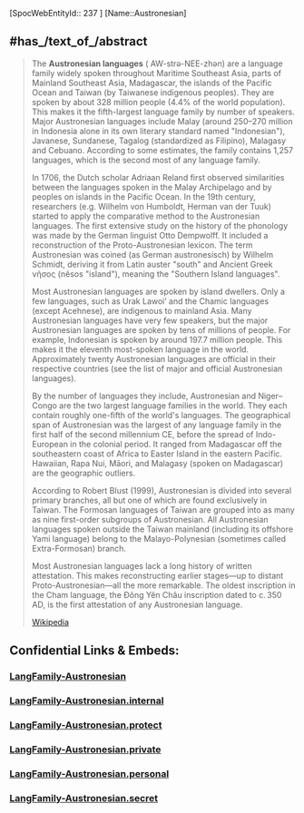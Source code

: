﻿---
type: LangFamily
tags:
- Lang_Family
aliases:
- "Austronesian languages"
has_id_wikidata: Q49228
has_part_s_:
- '[[_Standards/WikiData/WD~Malayo-Polynesian,143158]]'
- '[[_Standards/WikiData/WD~Formosan,715278]]'
subclass_of:
- '[[_Standards/WikiData/WD~Austric,783787]]'
- '[[_Standards/WikiData/WD~Austro-Tai,783816]]'
- '[[_Standards/WikiData/WD~Sino-Austronesian,7524744]]'
topic_s_main_template: "[[_Standards/WikiData/WD~Template_Austronesian_languages,19891014]]"
described_by_source: "[[_Standards/WikiData/WD~Great_Soviet_Encyclopedia_(1926–1947),20078554]]"
located_in_on_physical_feature: "[[_Standards/WikiData/WD~Taiwan_Island,22502]]"
instance_of: "[[_Standards/WikiData/WD~language_family,25295]]"
number_of_speakers_writers_or_signers: 300000000
different_from: '[[_Standards/WikiData/WD~Austroasiatic,33199]]'
ABS_ASCL_2011_code:
- 65
- 93
ISO_639_5_code: map
IETF_language_tag: map
ISO_639_2_code: map
Linguist_List_code: anes
OmegaWiki_Defined_Meaning: 1639143
distribution_map:
- "http://commons.wikimedia.org/wiki/Special:FilePath/Austronesian%20family.png"
- "http://commons.wikimedia.org/wiki/Special:FilePath/Austronesian%20languages.PNG"
Dewey_Decimal_Classification: 499.2
Glottolog_code: aust1307
WALS_family_code: austronesian
Commons_category: "Austronesian languages"
Krugosvet_article: gumanitarnye_nauki/lingvistika/AVSTRONEZISKIE_YAZIKI.html
GOST_7_75_97_code: "авс 017"
---

[SpocWebEntityId:: 237 ]
[Name::Austronesian]



## #has_/text_of_/abstract 

> The **Austronesian languages** ( AW-strə-NEE-zhən) are a language family widely spoken throughout Maritime Southeast Asia, parts of Mainland Southeast Asia, Madagascar, the islands of the Pacific Ocean and Taiwan (by Taiwanese indigenous peoples). They are spoken by about 328 million people (4.4% of the world population). This makes it the fifth-largest language family by number of speakers. Major Austronesian languages include Malay (around 250–270 million in Indonesia alone in its own literary standard named "Indonesian"), Javanese, Sundanese, Tagalog (standardized as Filipino), Malagasy and Cebuano. According to some estimates, the family contains 1,257 languages, which is the second most of any language family.
>
> In 1706, the Dutch scholar Adriaan Reland first observed similarities between the languages spoken in the Malay Archipelago and by peoples on islands in the Pacific Ocean. In the 19th century, researchers (e.g. Wilhelm von Humboldt, Herman van der Tuuk) started to apply the comparative method to the Austronesian languages. The first extensive study on the history of the phonology was made by the German linguist Otto Dempwolff. It included a reconstruction of the Proto-Austronesian lexicon. The term Austronesian was coined (as German austronesisch) by Wilhelm Schmidt, deriving it from Latin auster "south" and Ancient Greek νῆσος (nêsos "island"), meaning the "Southern Island languages".
>
> Most Austronesian languages are spoken by island dwellers. Only a few languages, such as Urak Lawoiʼ and the Chamic languages (except Acehnese), are indigenous to mainland Asia. Many Austronesian languages have very few speakers, but the major Austronesian languages are spoken by tens of millions of people. For example, Indonesian is spoken by around 197.7 million people. This makes it the eleventh most-spoken language in the world. Approximately twenty Austronesian languages are official in their respective countries (see the list of major and official Austronesian languages).
>
> By the number of languages they include, Austronesian and Niger–Congo are the two largest language families in the world. They each contain roughly one-fifth of the world's languages. The geographical span of Austronesian was the largest of any language family in the first half of the second millennium CE, before the spread of Indo-European in the colonial period. It ranged from Madagascar off the southeastern coast of Africa to Easter Island in the eastern Pacific. Hawaiian, Rapa Nui, Māori, and Malagasy (spoken on Madagascar) are the geographic outliers.
>
> According to Robert Blust (1999), Austronesian is divided into several primary branches, all but one of which are found exclusively in Taiwan. The Formosan languages of Taiwan are grouped into as many as nine first-order subgroups of Austronesian. All Austronesian languages spoken outside the Taiwan mainland (including its offshore Yami language) belong to the Malayo-Polynesian (sometimes called Extra-Formosan) branch.
>
> Most Austronesian languages lack a long history of written attestation. This makes reconstructing earlier stages—up to distant Proto-Austronesian—all the more remarkable. The oldest inscription in the Cham language, the Đông Yên Châu inscription dated to c. 350 AD, is the first attestation of any Austronesian language.
>
> [Wikipedia](https://en.wikipedia.org/wiki/Austronesian%20languages)


## Confidential Links & Embeds: 

### [LangFamily-Austronesian](/_public/Language/Lang~Family/LangFamily-Austronesian.md) 

### [LangFamily-Austronesian.internal](/_internal/Language/Lang~Family/LangFamily-Austronesian.internal.md) 

### [LangFamily-Austronesian.protect](/_protect/Language/Lang~Family/LangFamily-Austronesian.protect.md) 

### [LangFamily-Austronesian.private](/_private/Language/Lang~Family/LangFamily-Austronesian.private.md) 

### [LangFamily-Austronesian.personal](/_personal/Language/Lang~Family/LangFamily-Austronesian.personal.md) 

### [LangFamily-Austronesian.secret](/_secret/Language/Lang~Family/LangFamily-Austronesian.secret.md) 
